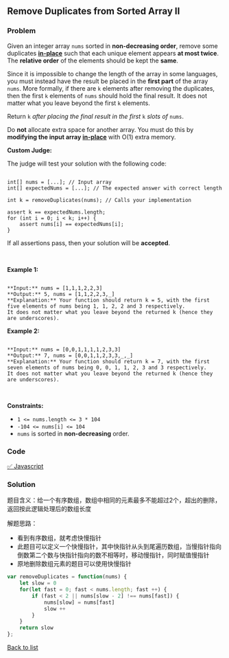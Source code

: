 Remove Duplicates from Sorted Array II
---
### Problem
Given an integer array `nums` sorted in **non-decreasing order**, remove some duplicates [**in-place**](https://en.wikipedia.org/wiki/In-place_algorithm) such that each unique element appears **at most twice**. The **relative order** of the elements should be kept the **same**.


Since it is impossible to change the length of the array in some languages, you must instead have the result be placed in the **first part** of the array `nums`. More formally, if there are `k` elements after removing the duplicates, then the first `k` elements of `nums` should hold the final result. It does not matter what you leave beyond the first `k` elements.


Return `k` *after placing the final result in the first* `k` *slots of* `nums`.


Do **not** allocate extra space for another array. You must do this by **modifying the input array [in-place](https://en.wikipedia.org/wiki/In-place_algorithm)** with O(1) extra memory.


**Custom Judge:**


The judge will test your solution with the following code:



```

int[] nums = [...]; // Input array
int[] expectedNums = [...]; // The expected answer with correct length

int k = removeDuplicates(nums); // Calls your implementation

assert k == expectedNums.length;
for (int i = 0; i < k; i++) {
    assert nums[i] == expectedNums[i];
}

```

If all assertions pass, then your solution will be **accepted**.


 


**Example 1:**



```

**Input:** nums = [1,1,1,2,2,3]
**Output:** 5, nums = [1,1,2,2,3,_]
**Explanation:** Your function should return k = 5, with the first five elements of nums being 1, 1, 2, 2 and 3 respectively.
It does not matter what you leave beyond the returned k (hence they are underscores).

```

**Example 2:**



```

**Input:** nums = [0,0,1,1,1,1,2,3,3]
**Output:** 7, nums = [0,0,1,1,2,3,3,_,_]
**Explanation:** Your function should return k = 7, with the first seven elements of nums being 0, 0, 1, 1, 2, 3 and 3 respectively.
It does not matter what you leave beyond the returned k (hence they are underscores).

```

 


**Constraints:**


* `1 <= nums.length <= 3 * 104`
* `-104 <= nums[i] <= 104`
* `nums` is sorted in **non-decreasing** order.

### Code
[✅ Javascript](./solution.js)
### Solution
题目含义：给一个有序数组，数组中相同的元素最多不能超过2个，超出的删除，返回按此逻辑处理后的数组长度

解题思路：
- 看到有序数组，就考虑快慢指针
- 此题目可以定义一个快慢指针，其中快指针从头到尾遍历数组，当慢指针指向倒数第二个数与快指针指向的数不相等时，移动慢指针，同时赋值慢指针
- 原地删除数组元素的题目可以使用快慢指针

```javascript
var removeDuplicates = function(nums) {
    let slow = 0
    for(let fast = 0; fast < nums.length; fast ++) {
        if (fast < 2 || nums[slow - 2] !== nums[fast]) {
            nums[slow] = nums[fast]
            slow ++
        }
    }
    return slow
};
```

[Back to list](../README.md)